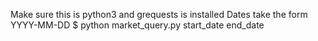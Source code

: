 Make sure this is python3 and grequests is installed
Dates take the form YYYY-MM-DD
$ python market_query.py start_date end_date
